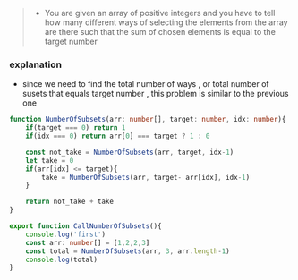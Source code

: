 > - You are given an array of positive integers and you have to tell how many different ways of selecting the elements from the array are there such that the sum of chosen elements is equal to the target number

### explanation
- since we need to find the total number of ways , or total number of susets that equals target number , this problem is similar to the previous one

```ts
function NumberOfSubsets(arr: number[], target: number, idx: number){
    if(target === 0) return 1
    if(idx === 0) return arr[0] === target ? 1 : 0

    const not_take = NumberOfSubsets(arr, target, idx-1)
    let take = 0
    if(arr[idx] <= target){
        take = NumberOfSubsets(arr, target- arr[idx], idx-1)
    }

    return not_take + take 
}

export function CallNumberOfSubsets(){
    console.log('first')
    const arr: number[] = [1,2,2,3]
    const total = NumberOfSubsets(arr, 3, arr.length-1)
    console.log(total)
}

```
